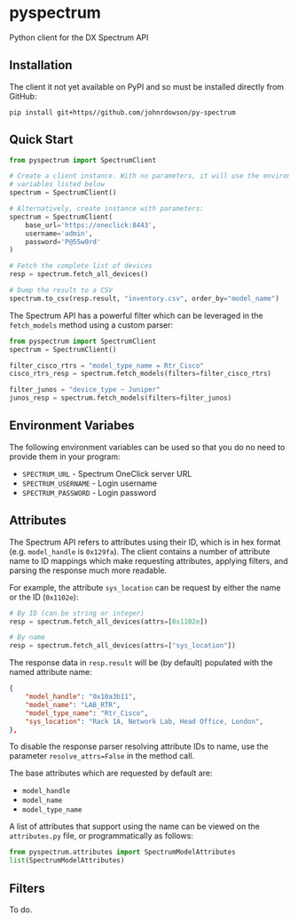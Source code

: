 # pyspectrum

Python client for the DX Spectrum API

## Installation

The client it not yet available on PyPI and so must be installed directly from
GitHub:

```text
pip install git+https//github.com/johnrdowson/py-spectrum
```

## Quick Start

```python
from pyspectrum import SpectrumClient

# Create a client instance. With no parameters, it will use the environment
# variables listed below
spectrum = SpectrumClient()

# Alternatively, create instance with parameters:
spectrum = SpectrumClient(
    base_url='https://oneclick:8443',
    username='admin',
    password='P@55w0rd'
)

# Fetch the complete list of devices
resp = spectrum.fetch_all_devices()

# Dump the result to a CSV
spectrum.to_csv(resp.result, "inventory.csv", order_by="model_name") 
```

The Spectrum API has a powerful filter which can be leveraged in the
`fetch_models` method using a custom parser:

```python
from pyspectrum import SpectrumClient
spectrum = SpectrumClient()

filter_cisco_rtrs = "model_type_name = Rtr_Cisco"
cisco_rtrs_resp = spectrum.fetch_models(filters=filter_cisco_rtrs)

filter_junos = "device_type ~ Juniper"
junos_resp = spectrum.fetch_models(filters=filter_junos)
```

## Environment Variabes

The following environment variables can be used so that you do no need to 
provide them in your program:

- `SPECTRUM_URL` - Spectrum OneClick server URL
- `SPECTRUM_USERNAME` - Login username
- `SPECTRUM_PASSWORD` - Login password

## Attributes

The Spectrum API refers to attributes using their ID, which is in hex format
(e.g. `model_handle` is `0x129fa`). The client contains a number of attribute
name to ID mappings which make requesting attributes, applying filters, and
parsing the response much more readable.

For example, the attribute `sys_location` can be request by either the name or
the ID (`0x1102e`):

```python
# By ID (can be string or integer)
resp = spectrum.fetch_all_devices(attrs=[0x1102e])

# By name
resp = spectrum.fetch_all_devices(attrs=["sys_location"])
```

The response data in `resp.result` will be (by default) populated with the named
attribute name:

```json
{
    "model_handle": "0x10a3b11",
    "model_name": "LAB_RTR",
    "model_type_name": "Rtr_Cisco",
    "sys_location": "Rack 1A, Network Lab, Head Office, London",
},
```

To disable the response parser resolving attribute IDs to name, use the
parameter `resolve_attrs=False` in the method call.

The base attributes which are requested by default are:

- `model_handle`
- `model_name`
- `model_type_name`

A list of attributes that support using the name can be viewed on the
`attributes.py` file, or programmatically as follows:

```python
from pyspectrum.attributes import SpectrumModelAttributes
list(SpectrumModelAttributes)
```

## Filters

To do.